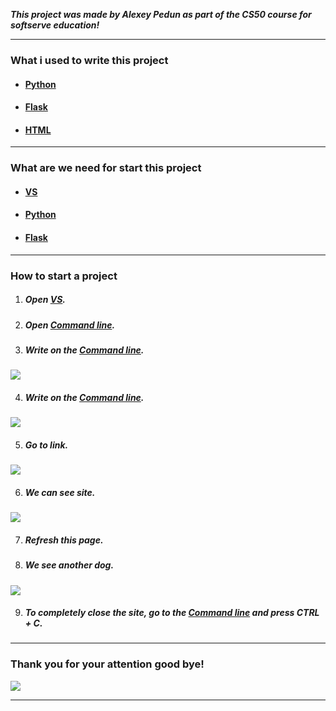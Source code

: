 ___This project was made by Alexey Pedun as part of the CS50 course for softserve education!___

___

### What i used to write this project

+ #### [Python](https://www.python.org/)
+ #### [Flask](https://flask.palletsprojects.com/en/2.2.x/)
+ #### [HTML](https://www.w3schools.com/html/)
___

### What are we need for start this project
+ #### [VS](https://visualstudio.microsoft.com/ru/) 
+ #### [Python](https://www.python.org/)
+ #### [Flask](https://flask.palletsprojects.com/en/2.2.x/)


___

### How to start a project
1. ##### Open [VS](https://visualstudio.microsoft.com/ru/). 
2. ##### Open [Command line](https://www.computerhope.com/jargon/c/commandi.htm).
3. ##### Write on the [Command line](https://www.computerhope.com/jargon/c/commandi.htm).
![](https://i.ibb.co/vZhTsbq/msg412321326-93584.jpg)

4. ##### Write on the [Command line](https://www.computerhope.com/jargon/c/commandi.htm). 
![](https://i.ibb.co/VBYyDny/2022-08-05-134415.png)

5. ##### Go to link.
![](https://i.ibb.co/f8KRFvM/2022-08-05-134715.png)

6. ##### We can see site.
![](https://i.ibb.co/bFXgRcQ/2022-08-05-135002.png)

7. ##### Refresh this page.

8. ##### We see another dog.
![](https://i.ibb.co/R3ZSpLr/2022-08-05-135554.png)

9. ##### To completely close the site, go to the [Command line](https://www.computerhope.com/jargon/c/commandi.htm) and press CTRL + C.
___

### Thank you for your attention good bye! 
![](https://img.freepik.com/free-vector/cute-dog-waving-hand-cartoon-vector-icon-illustration-animal-nature-icon-concept-isolated-premium_138676-4955.jpg)
___

